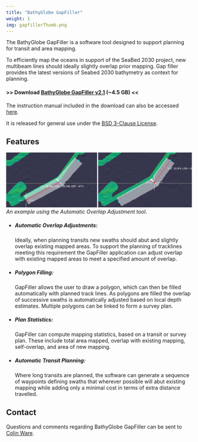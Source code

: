```yaml
---
title: "BathyGlobe GapFiller"
weight: 1
img: gapfillerThumb.png
---
```


The BathyGlobe GapFiller is a software tool designed to support planning for transit and area mapping.

To efficiently map the oceans in support of the SeaBed 2030 project, new multibeam lines should ideally slightly overlap prior mapping.  Gap filler provides the latest versions of Seabed 2030 bathymetry as context for planning.

#### >> Download [BathyGlobe GapFiller v2.1](/downloads/BathyGlobe_GapFiller_v1.zip) (~4.5 GB) <<

The instruction manual included in the download can also be accessed [here](/downloads/BathyGlobeGapFillerManual_2.1.pdf).

It is released for general use under the [BSD 3-Clause License](https://opensource.org/licenses/BSD-3-Clause).

## Features

![GapFiller Overlap Example](overlap.png)  
_An example using the Automatic Overlap Adjustment tool._

- ##### Automatic Overlap Adjustments:
  Ideally, when planning transits new swaths should abut and slightly overlap existing mapped areas. To support the planning of tracklines meeting this requirement the GapFiller application can adjust overlap with existing mapped areas to meet a specified amount of overlap.  
  
- ##### Polygon Filling:
  GapFiller allows the user to draw a polygon, which can then be filled automatically with planned track lines.  As polygons are filled the overlap of successive swaths is automatically adjusted based on local depth estimates. Multiple polygons can be linked to form a survey plan.  

- ##### Plan Statistics:
  GapFiller can compute mapping statistics, based on a transit or survey plan. These include total area mapped, overlap with existing mapping, self-overlap, and area of new mapping.

- ##### Automatic Transit Planning:
  Where long transits are planned, the software can generate a sequence of waypoints defining swaths that wherever possible will abut existing mapping while adding only a minimal cost in terms of extra distance travelled.

## Contact

Questions and comments regarding BathyGlobe GapFiller can be sent to [Colin Ware](mailto:cware@ccom.unh.edu).